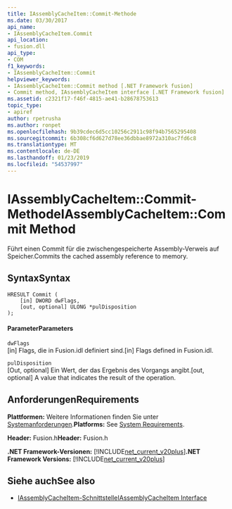 ```yaml
---
title: IAssemblyCacheItem::Commit-Methode
ms.date: 03/30/2017
api_name:
- IAssemblyCacheItem.Commit
api_location:
- fusion.dll
api_type:
- COM
f1_keywords:
- IAssemblyCacheItem::Commit
helpviewer_keywords:
- IAssemblyCacheItem::Commit method [.NET Framework fusion]
- Commit method, IAssemblyCacheItem interface [.NET Framework fusion]
ms.assetid: c2321f17-f46f-4815-ae41-b28678753613
topic_type:
- apiref
author: rpetrusha
ms.author: ronpet
ms.openlocfilehash: 9b39cdec6d5cc10256c2911c98f94b7565295408
ms.sourcegitcommit: 6b308cf6d627d78ee36dbbae8972a310ac7fd6c8
ms.translationtype: MT
ms.contentlocale: de-DE
ms.lasthandoff: 01/23/2019
ms.locfileid: "54537997"
---
```

# <a name="iassemblycacheitemcommit-method"></a><span data-ttu-id="9d110-102">IAssemblyCacheItem::Commit-Methode</span><span class="sxs-lookup"><span data-stu-id="9d110-102">IAssemblyCacheItem::Commit Method</span></span>
<span data-ttu-id="9d110-103">Führt einen Commit für die zwischengespeicherte Assembly-Verweis auf Speicher.</span><span class="sxs-lookup"><span data-stu-id="9d110-103">Commits the cached assembly reference to memory.</span></span>  
  
## <a name="syntax"></a><span data-ttu-id="9d110-104">Syntax</span><span class="sxs-lookup"><span data-stu-id="9d110-104">Syntax</span></span>  
  
```  
HRESULT Commit (  
    [in] DWORD dwFlags,   
    [out, optional] ULONG *pulDisposition  
);  
```  
  
#### <a name="parameters"></a><span data-ttu-id="9d110-105">Parameter</span><span class="sxs-lookup"><span data-stu-id="9d110-105">Parameters</span></span>  
 `dwFlags`  
 <span data-ttu-id="9d110-106">[in] Flags, die in Fusion.idl definiert sind.</span><span class="sxs-lookup"><span data-stu-id="9d110-106">[in] Flags defined in Fusion.idl.</span></span>  
  
 `pulDisposition`  
 <span data-ttu-id="9d110-107">[Out, optional] Ein Wert, der das Ergebnis des Vorgangs angibt.</span><span class="sxs-lookup"><span data-stu-id="9d110-107">[out, optional] A value that indicates the result of the operation.</span></span>  
  
## <a name="requirements"></a><span data-ttu-id="9d110-108">Anforderungen</span><span class="sxs-lookup"><span data-stu-id="9d110-108">Requirements</span></span>  
 <span data-ttu-id="9d110-109">**Plattformen:** Weitere Informationen finden Sie unter [Systemanforderungen](../../../../docs/framework/get-started/system-requirements.md).</span><span class="sxs-lookup"><span data-stu-id="9d110-109">**Platforms:** See [System Requirements](../../../../docs/framework/get-started/system-requirements.md).</span></span>  
  
 <span data-ttu-id="9d110-110">**Header:** Fusion.h</span><span class="sxs-lookup"><span data-stu-id="9d110-110">**Header:** Fusion.h</span></span>  
  
 <span data-ttu-id="9d110-111">**.NET Framework-Versionen:** [!INCLUDE[net_current_v20plus](../../../../includes/net-current-v20plus-md.md)]</span><span class="sxs-lookup"><span data-stu-id="9d110-111">**.NET Framework Versions:** [!INCLUDE[net_current_v20plus](../../../../includes/net-current-v20plus-md.md)]</span></span>  
  
## <a name="see-also"></a><span data-ttu-id="9d110-112">Siehe auch</span><span class="sxs-lookup"><span data-stu-id="9d110-112">See also</span></span>
- [<span data-ttu-id="9d110-113">IAssemblyCacheItem-Schnittstelle</span><span class="sxs-lookup"><span data-stu-id="9d110-113">IAssemblyCacheItem Interface</span></span>](../../../../docs/framework/unmanaged-api/fusion/iassemblycacheitem-interface.md)
